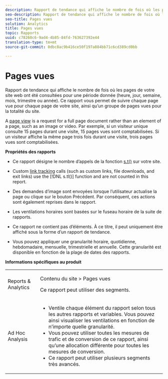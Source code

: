 ```yaml
---
description: Rapport de tendance qui affiche le nombre de fois où les pages de votre site web ont été consultées pour une période donnée (heure, jour, semaine, mois, trimestre ou année). Ce rapport vous permet de suivre chaque page vue pour chaque page de votre site, ainsi qu’un groupe de pages vues pour la totalité du site.
seo-description: Rapport de tendance qui affiche le nombre de fois où les pages de votre site web ont été consultées pour une période donnée (heure, jour, semaine, mois, trimestre ou année). Ce rapport vous permet de suivre chaque page vue pour chaque page de votre site, ainsi qu’un groupe de pages vues pour la totalité du site.
seo-title: Pages vues
solution: Analytics
title: Pages vues
topic: Rapports
uuid: c78260c6-9ad4-4b85-84fd-763627392e44
translation-type: tm+mt
source-git-commit: 0dbc8ac9b416ce50f197a884bb71c6cd389cd0bb

---
```



# Pages vues

Rapport de tendance qui affiche le nombre de fois où les pages de votre site web ont été consultées pour une période donnée (heure, jour, semaine, mois, trimestre ou année). Ce rapport vous permet de suivre chaque page vue pour chaque page de votre site, ainsi qu’un groupe de pages vues pour la totalité du site.

A [page view](../../../components/c-variables/c-metrics/metrics-page-view.md#concept_ABB4C6725E844B13970D6BD625654F26) is a request for a full page document rather than an element of a page, such as an image or video. Par exemple, si un visiteur unique consulte 15 pages durant une visite, 15 pages vues sont comptabilisées. Si un visiteur affiche la même page trois fois durant une visite, trois pages vues sont comptabilisées.

**Propriétés des rapports**

* Ce rapport désigne le nombre d’appels de la fonction [s.t()](https://marketing.adobe.com/resources/help/en_US/sc/implement/c_the_s.t(.html)function) sur votre site.
* Custom [link tracking](https://marketing.adobe.com/resources/help/en_US/sc/implement/c_linktracking.html) calls (such as custom links, file downloads, and exit links) use the [!DNL s.tl()] function and are not counted in this report.

* Des demandes d’image sont envoyées lorsque l’utilisateur actualise la page ou clique sur le bouton Précédent. Par conséquent, ces actions sont également reprises dans le rapport.
* Les ventilations horaires sont basées sur le fuseau horaire de la suite de rapports.
* Ce rapport ne contient pas d’éléments. À ce titre, il peut uniquement être affiché sous la forme d’un rapport de tendance.
* Vous pouvez appliquer une granularité horaire, quotidienne, hebdomadaire, mensuelle, trimestrielle et annuelle. Cette granularité est disponible en fonction de la plage de dates des rapports.

**Informations spécifiques au produit**

<table id="table_61F964F47D1D43508B271999F495F7F9"> 
 <tbody> 
  <tr> 
   <td colname="col1"> <p> Reports &amp; Analytics </p> </td> 
   <td colname="col2"> <p> <span class="uicontrol"> Contenu du site</span> &gt; <span class="uicontrol">Pages vues</span> </p> <p>Ce rapport peut utiliser des segments. </p> </td> 
  </tr> 
  <tr> 
   <td colname="col1"> <p> Ad Hoc Analysis </p> </td> 
   <td colname="col2"> 
    <ul id="ul_DB66B8F9F6BF473A83EC7668F59776D0"> 
     <li id="li_D1CB486058F040859560D5BFDF3972EE"> Ventile chaque élément du rapport selon tous les autres rapports et variables. Vous pouvez ainsi visualiser les ventilations en fonction de n’importe quelle granularité. </li> 
     <li id="li_BAADA9ADDD6F47B08D129FD30CD8EF2E">Vous pouvez utiliser toutes les mesures de trafic et de conversion de ce rapport, ainsi qu’une allocation différente pour toutes les mesures de conversion. </li> 
     <li id="li_3696CA6E0BD54305B3609CCC80F851BA">Ce rapport peut utiliser plusieurs segments très avancés. </li> 
    </ul> </td> 
  </tr> 
 </tbody> 
</table>

